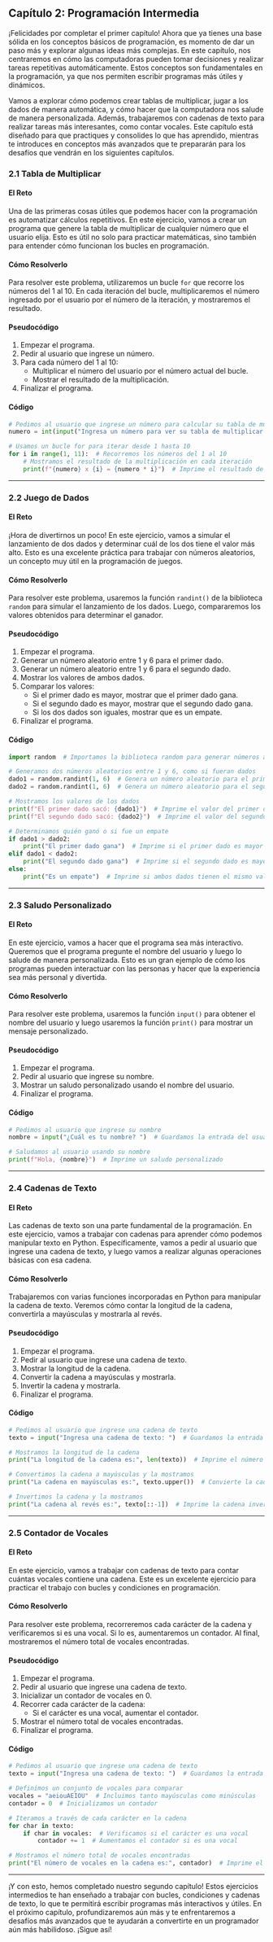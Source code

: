 
## Capítulo 2: Programación Intermedia

¡Felicidades por completar el primer capítulo! Ahora que ya tienes una base sólida en los conceptos básicos de programación, es momento de dar un paso más y explorar algunas ideas más complejas. En este capítulo, nos centraremos en cómo las computadoras pueden tomar decisiones y realizar tareas repetitivas automáticamente. Estos conceptos son fundamentales en la programación, ya que nos permiten escribir programas más útiles y dinámicos.

Vamos a explorar cómo podemos crear tablas de multiplicar, jugar a los dados de manera automática, y cómo hacer que la computadora nos salude de manera personalizada. Además, trabajaremos con cadenas de texto para realizar tareas más interesantes, como contar vocales. Este capítulo está diseñado para que practiques y consolides lo que has aprendido, mientras te introduces en conceptos más avanzados que te prepararán para los desafíos que vendrán en los siguientes capítulos.

### 2.1 Tabla de Multiplicar

#### El Reto

Una de las primeras cosas útiles que podemos hacer con la programación es automatizar cálculos repetitivos. En este ejercicio, vamos a crear un programa que genere la tabla de multiplicar de cualquier número que el usuario elija. Esto es útil no solo para practicar matemáticas, sino también para entender cómo funcionan los bucles en programación.

#### Cómo Resolverlo

Para resolver este problema, utilizaremos un bucle `for` que recorre los números del 1 al 10. En cada iteración del bucle, multiplicaremos el número ingresado por el usuario por el número de la iteración, y mostraremos el resultado.

#### Pseudocódigo

1. Empezar el programa.
2. Pedir al usuario que ingrese un número.
3. Para cada número del 1 al 10:
   - Multiplicar el número del usuario por el número actual del bucle.
   - Mostrar el resultado de la multiplicación.
4. Finalizar el programa.

#### Código

```python
# Pedimos al usuario que ingrese un número para calcular su tabla de multiplicar
numero = int(input("Ingresa un número para ver su tabla de multiplicar: "))  # Convertimos la entrada a un número entero

# Usamos un bucle for para iterar desde 1 hasta 10
for i in range(1, 11):  # Recorremos los números del 1 al 10
    # Mostramos el resultado de la multiplicación en cada iteración
    print(f"{numero} x {i} = {numero * i}")  # Imprime el resultado de la multiplicación
```

---

### 2.2 Juego de Dados

#### El Reto

¡Hora de divertirnos un poco! En este ejercicio, vamos a simular el lanzamiento de dos dados y determinar cuál de los dos tiene el valor más alto. Esto es una excelente práctica para trabajar con números aleatorios, un concepto muy útil en la programación de juegos.

#### Cómo Resolverlo

Para resolver este problema, usaremos la función `randint()` de la biblioteca `random` para simular el lanzamiento de los dados. Luego, compararemos los valores obtenidos para determinar el ganador.

#### Pseudocódigo

1. Empezar el programa.
2. Generar un número aleatorio entre 1 y 6 para el primer dado.
3. Generar un número aleatorio entre 1 y 6 para el segundo dado.
4. Mostrar los valores de ambos dados.
5. Comparar los valores:
   - Si el primer dado es mayor, mostrar que el primer dado gana.
   - Si el segundo dado es mayor, mostrar que el segundo dado gana.
   - Si los dos dados son iguales, mostrar que es un empate.
6. Finalizar el programa.

#### Código

```python
import random  # Importamos la biblioteca random para generar números aleatorios

# Generamos dos números aleatorios entre 1 y 6, como si fueran dados
dado1 = random.randint(1, 6)  # Genera un número aleatorio para el primer dado
dado2 = random.randint(1, 6)  # Genera un número aleatorio para el segundo dado

# Mostramos los valores de los dados
print(f"El primer dado sacó: {dado1}")  # Imprime el valor del primer dado
print(f"El segundo dado sacó: {dado2}")  # Imprime el valor del segundo dado

# Determinamos quién ganó o si fue un empate
if dado1 > dado2:
    print("El primer dado gana")  # Imprime si el primer dado es mayor
elif dado1 < dado2:
    print("El segundo dado gana")  # Imprime si el segundo dado es mayor
else:
    print("Es un empate")  # Imprime si ambos dados tienen el mismo valor
```

---

### 2.3 Saludo Personalizado

#### El Reto

En este ejercicio, vamos a hacer que el programa sea más interactivo. Queremos que el programa pregunte el nombre del usuario y luego lo salude de manera personalizada. Esto es un gran ejemplo de cómo los programas pueden interactuar con las personas y hacer que la experiencia sea más personal y divertida.

#### Cómo Resolverlo

Para resolver este problema, usaremos la función `input()` para obtener el nombre del usuario y luego usaremos la función `print()` para mostrar un mensaje personalizado.

#### Pseudocódigo

1. Empezar el programa.
2. Pedir al usuario que ingrese su nombre.
3. Mostrar un saludo personalizado usando el nombre del usuario.
4. Finalizar el programa.

#### Código

```python
# Pedimos al usuario que ingrese su nombre
nombre = input("¿Cuál es tu nombre? ")  # Guardamos la entrada del usuario

# Saludamos al usuario usando su nombre
print(f"Hola, {nombre}")  # Imprime un saludo personalizado
```

---

### 2.4 Cadenas de Texto

#### El Reto

Las cadenas de texto son una parte fundamental de la programación. En este ejercicio, vamos a trabajar con cadenas para aprender cómo podemos manipular texto en Python. Específicamente, vamos a pedir al usuario que ingrese una cadena de texto, y luego vamos a realizar algunas operaciones básicas con esa cadena.

#### Cómo Resolverlo

Trabajaremos con varias funciones incorporadas en Python para manipular la cadena de texto. Veremos cómo contar la longitud de la cadena, convertirla a mayúsculas y mostrarla al revés.

#### Pseudocódigo

1. Empezar el programa.
2. Pedir al usuario que ingrese una cadena de texto.
3. Mostrar la longitud de la cadena.
4. Convertir la cadena a mayúsculas y mostrarla.
5. Invertir la cadena y mostrarla.
6. Finalizar el programa.

#### Código

```python
# Pedimos al usuario que ingrese una cadena de texto
texto = input("Ingresa una cadena de texto: ")  # Guardamos la entrada del usuario

# Mostramos la longitud de la cadena
print("La longitud de la cadena es:", len(texto))  # Imprime el número de caracteres en la cadena

# Convertimos la cadena a mayúsculas y la mostramos
print("La cadena en mayúsculas es:", texto.upper())  # Convierte la cadena a mayúsculas

# Invertimos la cadena y la mostramos
print("La cadena al revés es:", texto[::-1])  # Imprime la cadena invertida
```

---

### 2.5 Contador de Vocales

#### El Reto

En este ejercicio, vamos a trabajar con cadenas de texto para contar cuántas vocales contiene una cadena. Este es un excelente ejercicio para practicar el trabajo con bucles y condiciones en programación.

#### Cómo Resolverlo

Para resolver este problema, recorreremos cada carácter de la cadena y verificaremos si es una vocal. Si lo es, aumentaremos un contador. Al final, mostraremos el número total de vocales encontradas.

#### Pseudocódigo

1. Empezar el programa.
2. Pedir al usuario que ingrese una cadena de texto.
3. Inicializar un contador de vocales en 0.
4. Recorrer cada carácter de la cadena:
   - Si el carácter es una vocal, aumentar el contador.
5. Mostrar el número total de vocales encontradas.
6. Finalizar el programa.

#### Código

```python
# Pedimos al usuario que ingrese una cadena de texto
texto = input("Ingresa una cadena de texto: ")  # Guardamos la entrada del usuario

# Definimos un conjunto de vocales para comparar
vocales = "aeiouAEIOU"  # Incluimos tanto mayúsculas como minúsculas
contador = 0  # Inicializamos un contador

# Iteramos a través de cada carácter en la cadena
for char in texto:
    if char in vocales:  # Verificamos si el carácter es una vocal
        contador += 1  # Aumentamos el contador si es una vocal

# Mostramos el número total de vocales encontradas
print("El número de vocales en la cadena es:", contador)  # Imprime el conteo de vocales
```

---

¡Y con esto, hemos completado nuestro segundo capítulo! Estos ejercicios intermedios te han enseñado a trabajar con bucles, condiciones y cadenas de texto, lo que te permitirá escribir programas más interactivos y útiles. En el próximo capítulo, profundizaremos aún más y te enfrentaremos a desafíos más avanzados que te ayudarán a convertirte en un programador aún más habilidoso. ¡Sigue así!
